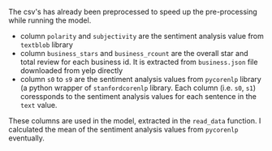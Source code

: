 The csv's has already been preprocessed to speed up the pre-processing while running the model.

- column `polarity` and `subjectivity` are the sentiment analysis value from `textblob` library
- column `business_stars` and `business_rcount` are the overall star and total review for each business id. It is extracted from `business.json` file downloaded from yelp directly
- column `s0` to `s9` are the sentiment analysis values from `pycorenlp` library (a python wrapper of `stanfordcorenlp` library. Each column (i.e. `s0`, `s1`) coressponds to the sentiment analysis values for each sentence in the `text` value.

These columns are used in the model, extracted in the `read_data` function. I calculated the mean of the sentiment analysis values from `pycorenlp` eventually.
